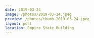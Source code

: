 ```yaml
---
date: 2019-03-24
image: /photos/2019-03-24.jpeg
preview: /photos/thumb-2019-03-24.jpeg
layout: post
location: Empire State Building
---
```



